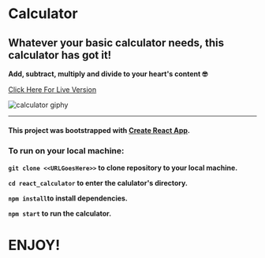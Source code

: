 # Calculator 

**Whatever your basic calculator needs, this calculator has got it!**
---

**Add, subtract, multiply and divide to your heart's content :nerd_face:**

[Click Here For Live Version](https://lucid-fermi-b4f2f7.netlify.app/)

![calculator giphy](https://github.com/teyannaearle/react_calculator/blob/main/assets/calcGiphy.gif)

---

#### This project was bootstrapped with [Create React App](https://github.com/facebook/create-react-app).


### To run on your local machine:


**```git clone <<URLGoesHere>>``` to clone repository to your local machine.**

**```cd react_calculator``` to enter the calulator's directory.**

**```npm install```to install dependencies.**

**```npm start``` to run the calculator.**


# ENJOY!

